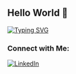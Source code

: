 ## Hello World 👋

<a href="https://git.io/typing-svg"><img src="https://readme-typing-svg.demolab.com?font=Din+Pro&pause=1000&color=6A9080&center=true&width=450&height=60&lines=I'm+Catarina+%3A);a+Data+Science+Master's+Student" alt="Typing SVG" /></a>

### Connect with Me:
[![LinkedIn](https://img.shields.io/badge/-LinkedIn-blue?style=flat&logo=Linkedin&logoColor=white)](www.linkedin.com/in/catarina-gn-nunes)
